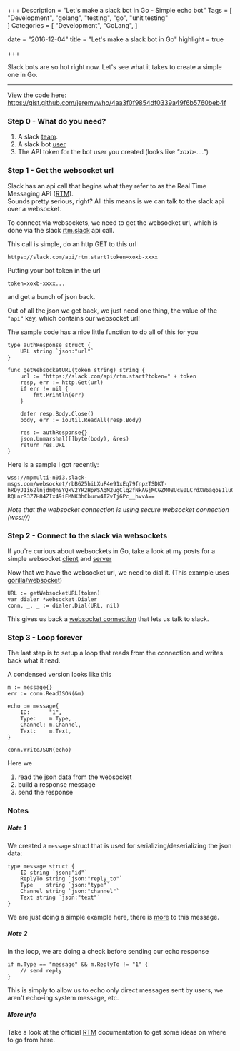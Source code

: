 +++
Description = "Let's make a slack bot in Go - Simple echo bot"
Tags = [
  "Development",
  "golang",
  "testing",
  "go",
  "unit testing"   
]
Categories = [
  "Development",
  "GoLang",
]

date = "2016-12-04"
title = "Let's make a slack bot in Go"
highlight = true

+++

Slack bots are so hot right now. 
Let's see what it takes to create a simple one in Go.

<!--more-->

---

View the code here: https://gist.github.com/jeremywho/4aa3f0f9854df0339a49f6b5760beb4f

### Step 0 - What do you need?

1. A slack [team](https://slack.com/create#email).
2. A slack bot [user](https://my.slack.com/services/new/bot)
3. The API token for the bot user you created (looks like _"xoxb-...."_)

### Step 1 - Get the websocket url 

Slack has an api call that begins what they refer to as the Real Time Messaging API ([RTM](https://api.slack.com/rtm)).  
Sounds pretty serious, right?  All this means is we can talk to the slack api over a websocket. 

To connect via websockets, we need to get the websocket url, which is done via the slack [rtm.slack](https://api.slack.com/methods/rtm.start) api call.

This call is simple, do an http GET to this url 

    https://slack.com/api/rtm.start?token=xoxb-xxxx 

Putting your bot token in the url
    
    token=xoxb-xxxx... 

and get a bunch of json back.  

Out of all the json we get back, we just need one thing, the value of the `"api"` key, which contains our websocket url!

The sample code has a nice little function to do all of this for you

    type authResponse struct {
        URL string `json:"url"`
    }

    func getWebsocketURL(token string) string {
        url := "https://slack.com/api/rtm.start?token=" + token
        resp, err := http.Get(url)
        if err != nil {
            fmt.Println(err)
        }

        defer resp.Body.Close()
        body, err := ioutil.ReadAll(resp.Body)

        res := authResponse{}
        json.Unmarshal([]byte(body), &res)
        return res.URL
    } 

Here is a sample I got recently:

    wss://mpmulti-n0i3.slack-msgs.com/websocket/rbB625hiLXuF4e91xEq79fnpzTSDKT-hRDyJ1i62lnjdmQnSYQxV2YR2HpWSAqM2ugClq2fNkAGjMCGZM0BUcE0LCrdXW6aqoE1lu0zJB-RQLnrR3Z7H84ZIx49iFMNK3hCburw4TZvTj6Pc__hvvA==

_Note that the websocket connection is using secure websocket connection (wss://)_     

### Step 2 - Connect to the slack via websockets

If you're curious about websockets in Go, take a look at my posts for a simple websocket [client](/simple-websocket-client-in-go-using-gorilla-websocket) and [server](/simple-websocket-server-in-go-using-gorilla-websocket)

Now that we have the websocket url, we need to dial it. (This example uses [gorilla/websocket](https://github.com/gorilla/websocket))

	URL := getWebsocketURL(token)
	var dialer *websocket.Dialer
	conn, _, _ := dialer.Dial(URL, nil)

This gives us back a [websocket connection](https://godoc.org/github.com/gorilla/websocket#Conn) that lets us talk to slack.

### Step 3 - Loop forever

The last step is to setup a loop that reads from the connection and writes back what it read.

A condensed version looks like this

    m := message{}
    err := conn.ReadJSON(&m)

    echo := message{
        ID:      "1",
        Type:    m.Type,
        Channel: m.Channel,
        Text:    m.Text,
    }

    conn.WriteJSON(echo)

Here we 

1. read the json data from the websocket 
2. build a response message 
3. send the response

### Notes

##### Note 1

We created a `message` struct that is used for serializing/deserializing the json data:

    type message struct {
        ID string `json:"id"`
        ReplyTo string `json:"reply_to"`
        Type    string `json:"type"`
        Channel string `json:"channel"`
        Text string `json:"text"`
    }

We are just doing a simple example here, there is [more](https://api.slack.com/events/message) to this message.

##### Note 2

In the loop, we are doing a check before sending our echo response

    if m.Type == "message" && m.ReplyTo != "1" { 
        // send reply
    }

This is simply to allow us to echo only direct messages sent by users, we aren't echo-ing system message, etc.

##### More info

Take a look at the official [RTM](https://api.slack.com/rtm) documentation to get some ideas on where to go from here.